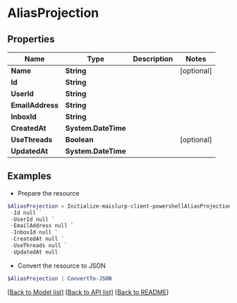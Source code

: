 # AliasProjection
## Properties

Name | Type | Description | Notes
------------ | ------------- | ------------- | -------------
**Name** | **String** |  | [optional] 
**Id** | **String** |  | 
**UserId** | **String** |  | 
**EmailAddress** | **String** |  | 
**InboxId** | **String** |  | 
**CreatedAt** | **System.DateTime** |  | 
**UseThreads** | **Boolean** |  | [optional] 
**UpdatedAt** | **System.DateTime** |  | 

## Examples

- Prepare the resource
```powershell
$AliasProjection = Initialize-maislurp-client-powershellAliasProjection  -Name null `
 -Id null `
 -UserId null `
 -EmailAddress null `
 -InboxId null `
 -CreatedAt null `
 -UseThreads null `
 -UpdatedAt null
```

- Convert the resource to JSON
```powershell
$AliasProjection | ConvertTo-JSON
```

[[Back to Model list]](../README#documentation-for-models) [[Back to API list]](../README#documentation-for-api-endpoints) [[Back to README]](../README)


